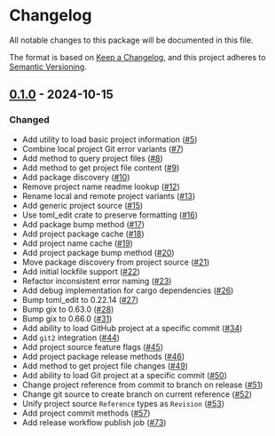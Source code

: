 # Changelog

All notable changes to this package will be documented in this file.

The format is based on [Keep a Changelog](https://keepachangelog.com/en/1.1.0/),
and this project adheres to [Semantic Versioning](https://semver.org/spec/v2.0.0.html).

## [0.1.0] - 2024-10-15

### Changed

- Add utility to load basic project information ([#5](https://github.com/ploys/ploys/pull/5))
- Combine local project Git error variants ([#7](https://github.com/ploys/ploys/pull/7))
- Add method to query project files ([#8](https://github.com/ploys/ploys/pull/8))
- Add method to get project file content ([#9](https://github.com/ploys/ploys/pull/9))
- Add package discovery ([#10](https://github.com/ploys/ploys/pull/10))
- Remove project name readme lookup ([#12](https://github.com/ploys/ploys/pull/12))
- Rename local and remote project variants ([#13](https://github.com/ploys/ploys/pull/13))
- Add generic project source ([#15](https://github.com/ploys/ploys/pull/15))
- Use toml_edit crate to preserve formatting ([#16](https://github.com/ploys/ploys/pull/16))
- Add package bump method ([#17](https://github.com/ploys/ploys/pull/17))
- Add project package cache ([#18](https://github.com/ploys/ploys/pull/18))
- Add project name cache ([#19](https://github.com/ploys/ploys/pull/19))
- Add project package bump method ([#20](https://github.com/ploys/ploys/pull/20))
- Move package discovery from project source ([#21](https://github.com/ploys/ploys/pull/21))
- Add initial lockfile support ([#22](https://github.com/ploys/ploys/pull/22))
- Refactor inconsistent error naming ([#23](https://github.com/ploys/ploys/pull/23))
- Add debug implementation for cargo dependencies ([#26](https://github.com/ploys/ploys/pull/26))
- Bump toml_edit to 0.22.14 ([#27](https://github.com/ploys/ploys/pull/27))
- Bump gix to 0.63.0 ([#28](https://github.com/ploys/ploys/pull/28))
- Bump gix to 0.66.0 ([#31](https://github.com/ploys/ploys/pull/31))
- Add ability to load GitHub project at a specific commit ([#34](https://github.com/ploys/ploys/pull/34))
- Add `git2` integration ([#44](https://github.com/ploys/ploys/pull/44))
- Add project source feature flags ([#45](https://github.com/ploys/ploys/pull/45))
- Add project package release methods ([#46](https://github.com/ploys/ploys/pull/46))
- Add method to get project file changes ([#49](https://github.com/ploys/ploys/pull/49))
- Add ability to load Git project at a specific commit ([#50](https://github.com/ploys/ploys/pull/50))
- Change project reference from commit to branch on release ([#51](https://github.com/ploys/ploys/pull/51))
- Change git source to create branch on current reference ([#52](https://github.com/ploys/ploys/pull/52))
- Unify project source `Reference` types as `Revision` ([#53](https://github.com/ploys/ploys/pull/53))
- Add project commit methods ([#57](https://github.com/ploys/ploys/pull/57))
- Add release workflow publish job ([#73](https://github.com/ploys/ploys/pull/73))

[0.1.0]: https://github.com/ploys/ploys/releases/tag/0.1.0
